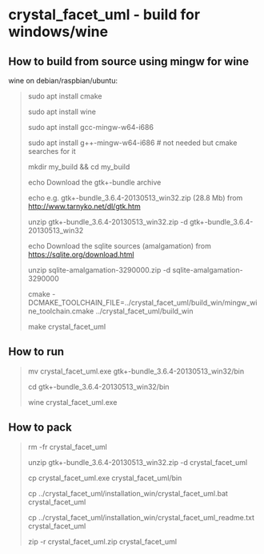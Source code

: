
crystal_facet_uml - build for windows/wine
=============

How to build from source using mingw for wine
-----------

wine on debian/raspbian/ubuntu:

> sudo apt install cmake
>
> sudo apt install wine
>
> sudo apt install gcc-mingw-w64-i686
>
> sudo apt install g++-mingw-w64-i686  # not needed but cmake searches for it
>
> mkdir my_build && cd my_build
>
> echo Download the gtk+-bundle archive
>
> echo e.g. gtk+-bundle_3.6.4-20130513_win32.zip (28.8 Mb) from http://www.tarnyko.net/dl/gtk.htm
>
> unzip gtk+-bundle_3.6.4-20130513_win32.zip -d gtk+-bundle_3.6.4-20130513_win32
>
> echo Download the sqlite sources (amalgamation) from https://sqlite.org/download.html
>
> unzip sqlite-amalgamation-3290000.zip -d sqlite-amalgamation-3290000
>
> cmake -DCMAKE_TOOLCHAIN_FILE=../crystal_facet_uml/build_win/mingw_wine_toolchain.cmake ../crystal_facet_uml/build_win
>
> make crystal_facet_uml


How to run
-----------

> mv crystal_facet_uml.exe gtk+-bundle_3.6.4-20130513_win32/bin
>
> cd gtk+-bundle_3.6.4-20130513_win32/bin
>
> wine crystal_facet_uml.exe


How to pack
-----------

> rm -fr crystal_facet_uml
>
> unzip gtk+-bundle_3.6.4-20130513_win32.zip -d crystal_facet_uml
>
> cp crystal_facet_uml.exe crystal_facet_uml/bin
>
> cp ../crystal_facet_uml/installation_win/crystal_facet_uml.bat crystal_facet_uml
>
> cp ../crystal_facet_uml/installation_win/crystal_facet_uml_readme.txt crystal_facet_uml
>
> zip -r crystal_facet_uml.zip crystal_facet_uml
